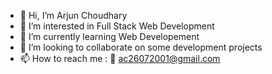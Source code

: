 - 👋 Hi, I’m Arjun Choudhary
- 👀 I’m interested in Full Stack Web Development
- 🌱 I’m currently learning Web Developement
- 💞️ I’m looking to collaborate on some development projects
- 📫 How to reach me : 📧 ac26072001@gmail.com 

<!---
ac2607/ac2607 is a ✨ special ✨ repository because its `README.md` (this file) appears on your GitHub profile.
You can click the Preview link to take a look at your changes.
--->
